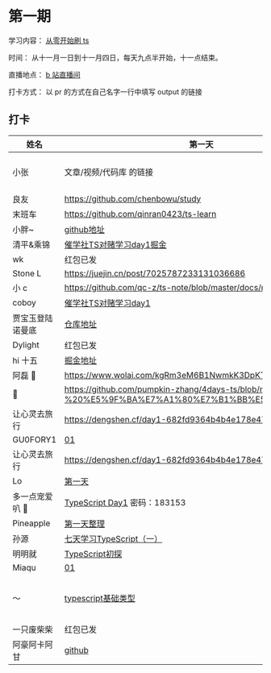 # 第一期

学习内容： [从零开始刷 ts](https://www.typescriptlang.org/docs/handbook/intro.html)

时间： 从十一月一日到十一月四日，每天九点半开始，十一点结束。

直播地点： [b 站直播间](http://live.bilibili.com/21877310)

打卡方式： 以 pr 的方式在自己名字一行中填写 output 的链接

## 打卡


| 姓名             | 第一天               | 第二天           | 第三天           |
| ---------------- | ----------------------- | ----------------------- | ----------------------- |
| 小张             | 文章/视频/代码库 的链接 | 文章/视频/代码库 的链接 | 文章/视频/代码库 的链接 |
| 良友             | https://github.com/chenbowu/study |        红包已发                    |                       |
| 末班车           | https://github.com/qinran0423/ts-learn                         |  https://github.com/qinran0423/ts-learn/tree/master/02                        |                         |
| 小胖~            | [github地址](https://github.com/bigfatDone/tips/tree/master/typeScript/01)  |    [github地址](https://github.com/bigfatDone/tips/tree/master/typeScript/02)                     |                         |
| 清平&乘锦        | [催学社TS对赌学习day1掘金](https://juejin.cn/post/7025890464448380936/) | [催学社TS对赌学习day2掘金](https://juejin.cn/post/7026265499742765086/)                       |                         |
| wk               |     红包已发                    |       红包已发                  |                         |
| Stone L          |https://juejin.cn/post/7025787233131036686  |  https://juejin.cn/post/7026166743869423652                       |                         |
| 小 c             |https://github.com/qc-z/ts-note/blob/master/docs/note1.md                         |      https://github.com/qc-z/ts-note/blob/master/docs/note2.md                   |                         |
| coboy            | [催学社TS对赌学习day1](https://github.com/amebyte/typescript-study/blob/main/%E5%82%AC%E5%AD%A6%E7%A4%BETS%E5%AF%B9%E8%B5%8C%E5%AD%A6%E4%B9%A0day1.md)                        |     [催学社TS对赌学习day2](https://github.com/amebyte/typescript-study/blob/main/%E5%82%AC%E5%AD%A6%E7%A4%BETS%E5%AF%B9%E8%B5%8C%E5%AD%A6%E4%B9%A0day2.md)                    |                         |
| 贾宝玉登陆诺曼底 | [仓库地址](https://github.com/whylost/learn-typescript)                        |      红包已发                   |                         |
| Dylight          |    红包已发                     |      https://candy-way-e26.notion.site/ts-02-525bf719c27f4ab68e748c7efdc57fcd                |                         |
| hi 十五          | [掘金地址](https://juejin.cn/post/7025933995095359496)                         | [掘金](https://juejin.cn/post/7026266825600172045) [github](https://github.com/xyz-fish/learn-ts-re/blob/main/day-two/README.md)                        |                         |
| 阿磊 🤫          |  https://www.wolai.com/kgRm3eM6B1NwmkK3DpKT5b?theme=dark                         |         https://www.wolai.com/kgRm3eM6B1NwmkK3DpKT5b?theme=dark                |                         |
| 🎃               | https://github.com/pumpkin-zhang/4days-ts/blob/main/day01%20-%20%E5%9F%BA%E7%A1%80%E7%B1%BB%E5%9E%8B/day1.md                        |  https://github.com/pumpkin-zhang/4days-ts/blob/main/doc/TypeScript%20%E6%96%87%E6%A1%A3%E7%AE%80%E4%BB%8B.md                       |                         |
| 让心灵去旅行     |  https://dengshen.cf/day1-682fd9364b4b4e178e476d2fccb81290                       |   https://dengshen.cf/day2-edfb81c4c51e4234bd10ddb64b1497d7               |                         |
| GU0FORY1         | [01](https://github.com/GU0FORY1/Bet)  | [02](https://github.com/GU0FORY1/Bet) |                         |
| 让心灵去旅行     |  https://dengshen.cf/day1-682fd9364b4b4e178e476d2fccb81290                       |      https://dengshen.cf/day2-edfb81c4c51e4234bd10ddb64b1497d7                   |                         |
| Lo               | [第一天](https://github.com/LoTwT/ts-study-in-four-days/blob/master/day01/day01.md)                        |    [第二天](https://github.com/LoTwT/ts-study-in-four-days/blob/master/day02/day02.md)                     |                         |
| 多一点宠爱叭 🤗  |  [TypeScript Day1](https://www.showdoc.com.cn/1542925390298387/7402822835305926) 密码：183153                  |      [TypeScript Day2](https://www.showdoc.com.cn/1542925390298387/7402822835305926) 密码：183153                    |                         |
| Pineapple        |  [第一天整理](https://github.com/Pineapple0919/typescript-systematic-learning/blob/main/docs/day-one.md) | [第二天整理](https://github.com/Pineapple0919/typescript-systematic-learning/blob/main/docs/day-two.md)                        |                         |
| 孙源             | [七天学习TypeScript（一）](https://juejin.cn/post/7025937532038676487/) | [七天学习TypeScript（二）](https://juejin.cn/post/7026302492623732773/) |                         |
| 明明就           | [TypeScript初探](https://daybreakfang.github.io/blogs/TypeScript/2021/TypeScript%20%E5%88%9D%E6%8E%A2.html)                        | [TypeScript再探](https://daybreakfang.github.io/blogs/TypeScript/2021/TypeScript%E5%86%8D%E6%8E%A2.html)                        |                         |
| Miaqu            |  [01](https://github.com/quyapeng/ts-mia)   |  [02](https://github.com/quyapeng/ts-mia/blob/main/02.index.ts)     |                         |
| ～               |  [typescript基础类型](https://github.com/blancokitsune/demo-ts)                   | [typescript类型应用](https://github.com/blancokitsune/demo-ts) | [typescript的Function进阶](https://github.com/blancokitsune/demo-ts) |
| 一只废柴柴        |   红包已发                      |         https://juejin.cn/post/7026310839133011982                |                         |
| 阿豪阿卡阿甘 | [github](https://github.com/yd160513/learn-ts) | [demo](https://github.com/yd160513/learn-ts) | |

